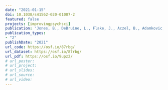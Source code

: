 ```yaml
---
date: "2021-01-15"
doi: 10.1038/s41562-020-01007-2
featured: false
projects: [improvingpsychsci]
publication: 'Jones, B., DeBruine, L., Flake, J., Aczel, B., Adamkovic, M., Alaei, R., ... & Vásquez-Amézquita, M. (in press). To which world regions does the valence-dominance model of social perception apply? *Nature Human Behaviour*.'
publication_types:
- "2"
publishDate: "2021"
url_code: https://osf.io/87rbg/
url_dataset: https://osf.io/87rbg/
url_pdf: https://osf.io/9upz2/
# url_poster:
# url_project:
# url_slides:
# url_source:
# url_video:
---
```

